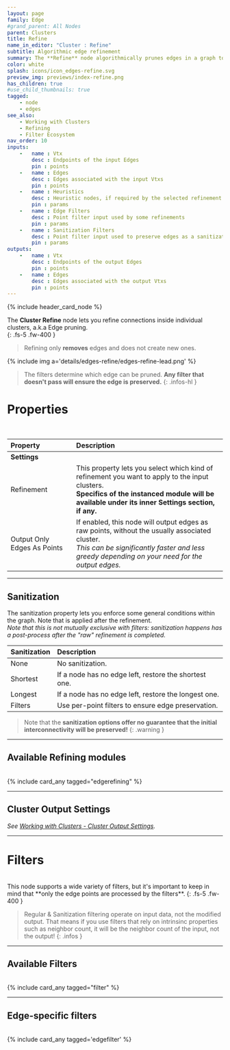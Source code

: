 ```yaml
---
layout: page
family: Edge
#grand_parent: All Nodes
parent: Clusters
title: Refine
name_in_editor: "Cluster : Refine"
subtitle: Algorithmic edge refinement
summary: The **Refine** node algorithmically prunes edges in a graph to enforce specific properties, allowing selection of refinement type and optional sanitization to restore edges based on predefined conditions.
color: white
splash: icons/icon_edges-refine.svg
preview_img: previews/index-refine.png
has_children: true
#use_child_thumbnails: true
tagged:
    - node
    - edges
see_also: 
    - Working with Clusters
    - Refining
    - Filter Ecosystem
nav_order: 10
inputs:
    -   name : Vtx
        desc : Endpoints of the input Edges
        pin : points
    -   name : Edges
        desc : Edges associated with the input Vtxs
        pin : points
    -   name : Heuristics
        desc : Heuristic nodes, if required by the selected refinement.
        pin : params
    -   name : Edge Filters
        desc : Point filter input used by some refinements
        pin : params
    -   name : Sanitization Filters
        desc : Point filter input used to preserve edges as a sanitization step
        pin : params
outputs:
    -   name : Vtx
        desc : Endpoints of the output Edges
        pin : points
    -   name : Edges
        desc : Edges associated with the output Vtxs
        pin : points
---
```


{% include header_card_node %}

The **Cluster Refine** node lets you refine connections inside individual clusters, a.k.a Edge pruning.  
{: .fs-5 .fw-400 } 

> Refining only **removes** edges and does not create new ones.

{% include img a='details/edges-refine/edges-refine-lead.png' %}

> The filters determine which edge can be pruned. **Any filter that doesn't pass will ensure the edge is preserved.**
{: .infos-hl }

# Properties
<br>

| Property       | Description          |
|:-------------|:------------------|
|**Settings**||
| Refinement           | This property lets you select which kind of refinement you want to apply to the input clusters.<br>**Specifics of the instanced module will be available under its inner Settings section, if any.**  |
| Output Only Edges As Points | If enabled, this node will output edges as raw points, without the usually associated cluster.<br>*This can be significantly faster and less greedy depending on your need for the output edges.* |

---
## Sanitization
The sanitization property lets you enforce some general conditions within the graph. Note that is applied after the refinement.  
*Note that this is not mutually exclusive with filters: sanitization happens has a post-process after the "raw" refinement is completed.*

| Sanitization       | Description          |
|:-------------|:------------------|
| None           | No sanitization.  |
| Shortest           | If a node has no edge left, restore the shortest one.|
| Longest           | If a node has no edge left, restore the longest one.|
| Filters           | Use per-point filters to ensure edge preservation.|

> Note that the **sanitization options offer no guarantee that the initial interconnectivity will be preserved!** 
{: .warning }

---
## Available Refining modules
<br>
{% include card_any tagged="edgerefining" %}

---
## Cluster Output Settings
*See [Working with Clusters - Cluster Output Settings](/PCGExtendedToolkit/doc-general/working-with-clusters.html#cluster-output-settings).*



---
# Filters
<br>
This node supports a wide variety of filters, but it's important to keep in mind that **only the edge points are processed by the filters**.
{: .fs-5 .fw-400 } 

> Regular & Sanitization filtering operate on input data, not the modified output. That means if you use filters that rely on intrinsinc properties such as neighbor count, it will be the neighbor count of the input, not the output!
{: .infos }

---
## Available Filters
<br>
{% include card_any tagged="filter" %}

---
## Edge-specific filters
<br>
{% include card_any tagged='edgefilter' %}